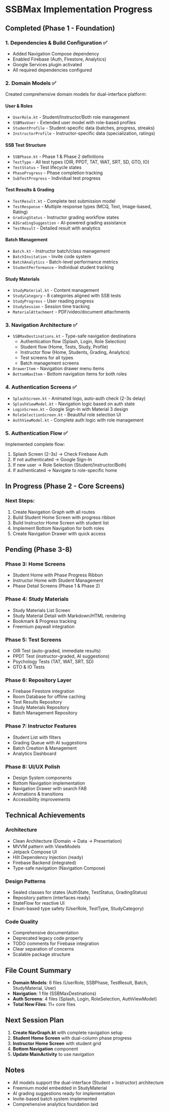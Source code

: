 # SSBMax Implementation Progress

## Completed (Phase 1 - Foundation)

### 1. Dependencies & Build Configuration ✅
- Added Navigation Compose dependency
- Enabled Firebase (Auth, Firestore, Analytics)
- Google Services plugin activated
- All required dependencies configured

### 2. Domain Models ✅
Created comprehensive domain models for dual-interface platform:

#### User & Roles
- `UserRole.kt` - Student/Instructor/Both role management
- `SSBMaxUser` - Extended user model with role-based profiles
- `StudentProfile` - Student-specific data (batches, progress, streaks)
- `InstructorProfile` - Instructor-specific data (specialization, ratings)

#### SSB Test Structure
- `SSBPhase.kt` - Phase 1 & Phase 2 definitions
- `TestType` - All test types (OIR, PPDT, TAT, WAT, SRT, SD, GTO, IO)
- `TestStatus` - Test lifecycle states
- `PhaseProgress` - Phase completion tracking
- `SubTestProgress` - Individual test progress

#### Test Results & Grading
- `TestResult.kt` - Complete test submission model
- `TestResponse` - Multiple response types (MCQ, Text, Image-based, Rating)
- `GradingStatus` - Instructor grading workflow states
- `AIGradingSuggestion` - AI-powered grading assistance
- `TestResult` - Detailed result with analytics

#### Batch Management
- `Batch.kt` - Instructor batch/class management
- `BatchInvitation` - Invite code system
- `BatchAnalytics` - Batch-level performance metrics
- `StudentPerformance` - Individual student tracking

#### Study Materials
- `StudyMaterial.kt` - Content management
- `StudyCategory` - 8 categories aligned with SSB tests
- `StudyProgress` - User reading progress
- `StudySession` - Session time tracking
- `MaterialAttachment` - PDF/video/document attachments

### 3. Navigation Architecture ✅
- `SSBMaxDestinations.kt` - Type-safe navigation destinations
  - Authentication flow (Splash, Login, Role Selection)
  - Student flow (Home, Tests, Study, Profile)
  - Instructor flow (Home, Students, Grading, Analytics)
  - Test screens for all types
  - Batch management screens
- `DrawerItem` - Navigation drawer menu items
- `BottomNavItem` - Bottom navigation items for both roles

### 4. Authentication Screens ✅
- `SplashScreen.kt` - Animated logo, auto-auth check (2-3s delay)
- `SplashViewModel.kt` - Navigation logic based on auth state
- `LoginScreen.kt` - Google Sign-In with Material 3 design
- `RoleSelectionScreen.kt` - Beautiful role selection UI
- `AuthViewModel.kt` - Complete auth logic with role management

### 5. Authentication Flow ✅
Implemented complete flow:
1. Splash Screen (2-3s) → Check Firebase Auth
2. If not authenticated → Google Sign-In
3. If new user → Role Selection (Student/Instructor/Both)
4. If authenticated → Navigate to role-specific home

## In Progress (Phase 2 - Core Screens)

### Next Steps:
1. Create Navigation Graph with all routes
2. Build Student Home Screen with progress ribbon
3. Build Instructor Home Screen with student list
4. Implement Bottom Navigation for both roles
5. Create Navigation Drawer with quick access

## Pending (Phase 3-8)

### Phase 3: Home Screens
- Student Home with Phase Progress Ribbon
- Instructor Home with Student Management
- Phase Detail Screens (Phase 1 & Phase 2)

### Phase 4: Study Materials
- Study Materials List Screen
- Study Material Detail with Markdown/HTML rendering
- Bookmark & Progress tracking
- Freemium paywall integration

### Phase 5: Test Screens
- OIR Test (auto-graded, immediate results)
- PPDT Test (instructor-graded, AI suggestions)
- Psychology Tests (TAT, WAT, SRT, SD)
- GTO & IO Tests

### Phase 6: Repository Layer
- Firebase Firestore integration
- Room Database for offline caching
- Test Results Repository
- Study Materials Repository
- Batch Management Repository

### Phase 7: Instructor Features
- Student List with filters
- Grading Queue with AI suggestions
- Batch Creation & Management
- Analytics Dashboard

### Phase 8: UI/UX Polish
- Design System components
- Bottom Navigation implementation
- Navigation Drawer with search FAB
- Animations & transitions
- Accessibility improvements

## Technical Achievements

### Architecture
- Clean Architecture (Domain → Data → Presentation)
- MVVM pattern with ViewModels
- Jetpack Compose UI
- Hilt Dependency Injection (ready)
- Firebase Backend (integrated)
- Type-safe navigation (Navigation Compose)

### Design Patterns
- Sealed classes for states (AuthState, TestStatus, GradingStatus)
- Repository pattern (interfaces ready)
- StateFlow for reactive UI
- Enum-based type safety (UserRole, TestType, StudyCategory)

### Code Quality
- Comprehensive documentation
- Deprecated legacy code properly
- TODO comments for Firebase integration
- Clear separation of concerns
- Scalable package structure

## File Count Summary
- **Domain Models**: 6 files (UserRole, SSBPhase, TestResult, Batch, StudyMaterial, User)
- **Navigation**: 1 file (SSBMaxDestinations)
- **Auth Screens**: 4 files (Splash, Login, RoleSelection, AuthViewModel)
- **Total New Files**: 11+ core files

## Next Session Plan

1. **Create NavGraph.kt** with complete navigation setup
2. **Student Home Screen** with dual-column phase progress
3. **Instructor Home Screen** with student grid
4. **Bottom Navigation** component
5. **Update MainActivity** to use navigation

## Notes
- All models support the dual-interface (Student + Instructor) architecture
- Freemium model embedded in StudyMaterial
- AI grading suggestions ready for implementation
- Invite-based batch system implemented
- Comprehensive analytics foundation laid

